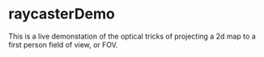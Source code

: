 # raycasterDemo
This is a live demonstation of the optical tricks of projecting a 2d map to a first person field of view, or FOV.
